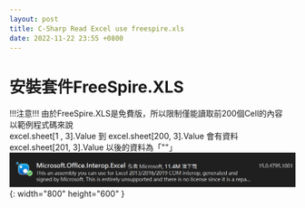 ```yaml
---
layout: post
title: C-Sharp Read Excel use freespire.xls
date: 2022-11-22 23:55 +0800
---
```


# 安裝套件FreeSpire.XLS
!!!注意!!!
由於FreeSpire.XLS是免費版，所以限制僅能讀取前200個Cell的內容  
以範例程式碼來說  
excel.sheet[1  , 3].Value 到 excel.sheet[200, 3].Value 會有資料  
excel.sheet[201, 3].Value 以後的資料為「""」  
![Desktop View](/assets/img/2022-11-22-c-sharp-read-excel-use-microsoft-office-interop-excel/1.png){: width="800" height="600" }  
<script  type='text/javascript' src=''>

    NuGet\Install-Package FreeSpire.XLS -Version 12.7.0




Hello World
<script  type='text/javascript' src=''>

    using Spire.Xls;
    using System;
    using System.Collections.Generic;
    using System.Linq;
    using System.Text;
    using System.Threading.Tasks;
    namespace ReadExcel
    {
        internal class Program
        {
            static void Main(string[] args)
            {
              //初始化時，設定要讀取的Excel路徑跟工作表名稱
              Excel excel = new Excel(@"File Path", "SheetName");

              //設定要讀取的儲存格
              var Cell_Value=excel.sheet[3, 3].Value;

              //使用SetSheet("SheetName")可以變更讀取的工作表
              //SetSheet("SheetName")
              Console.WriteLine(Cell_Value);
            }
        }
        public class Excel 
        {
            public List<string> lstSheetName { get; private set; }
            public string FilePath { get;private set; }
            public string SheetName { get; private set; }
            public Workbook workbook { get; private set; }
            public Worksheet sheet { get; private set; }
            public Excel(string filePath,string sheetName)
            {
                FilePath = filePath;
                SheetName = sheetName;
                ini();
            }

            public Worksheet SetSheet(string sheetName)
            {
                int iIndex = lstSheetName.IndexOf(sheetName);
                sheet = workbook.Worksheets[iIndex];
                return sheet;
            }
            public void ini()
            {
                workbook = new Workbook(); 
                workbook.LoadFromFile(FilePath);
                lstSheetName = workbook.Worksheets.Select(c => c.Name).ToList();
                int iIndex = lstSheetName.IndexOf(this.SheetName);
                 sheet = workbook.Worksheets[iIndex];
            }
        }
    }
